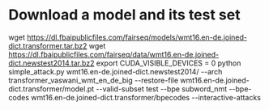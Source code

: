 # Download a model and its test set 
wget https://dl.fbaipublicfiles.com/fairseq/models/wmt16.en-de.joined-dict.transformer.tar.bz2
wget https://dl.fbaipublicfiles.com/fairseq/data/wmt16.en-de.joined-dict.newstest2014.tar.bz2
export CUDA_VISIBLE_DEVICES = 0
python simple_attack.py wmt16.en-de.joined-dict.newstest2014/ --arch transformer_vaswani_wmt_en_de_big --restore-file wmt16.en-de.joined-dict.transformer/model.pt  --valid-subset test --bpe subword_nmt --bpe-codes wmt16.en-de.joined-dict.transformer/bpecodes --interactive-attacks